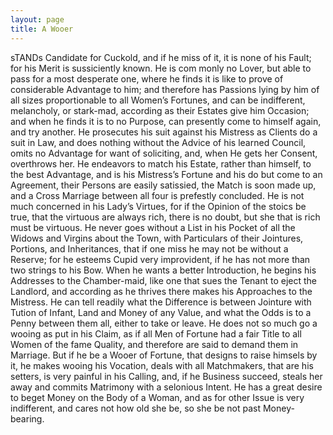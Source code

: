 ```yaml
---
layout: page
title: A Wooer
---
```


sTANDs Candidate for Cuckold, and if
he miss of it, it is none of his Fault; for
his Merit is sussiciently known. He is com
monly no Lover, but able to pass for a most
desperate one, where he finds it is like to prove
of considerable Advantage to him; and therefore has Passions lying by him of all sizes proportionable to all Women’s Fortunes, and can
be indifferent, melancholy, or stark-mad, according as their Estates give him Occasion; and
when he finds it is to no Purpose, can presently
come to himself again, and try another. He
prosecutes his suit against his Mistress as Clients
do a suit in Law, and does nothing without
the Advice of his learned Council, omits no
Advantage for want of soliciting, and, when
He gets her Consent, overthrows her. He endeavors to match his Estate, rather than himself, to the best Advantage, and is his Mistress’s Fortune and his do but come to an
Agreement, their Persons are easily satissied, the
Match is soon made up, and a Cross Marriage
between all four is prefestly concluded. He is
not much concerned in his Lady’s Virtues, for if
the Opinion of the stoics be true, that the virtuous are always rich, there is no doubt, but she
that is rich must be virtuous. He never goes
without a List in his Pocket of all the Widows
and Virgins about the Town, with Particulars
of their Jointures, Portions, and Inheritances,
that if one miss he may not be without a Reserve; for he esteems Cupid very improvident,
if he has not more than two strings to his
Bow. When he wants a better Introduction,
he begins his Addresses to the Chamber-maid,
like one that sues the Tenant to eject the Landlord, and according as he thrives there makes
his Approaches to the Mistress. He can tell
readily what the Difference is between Jointure with Tution of Infant, Land and
Money of any Value, and what the Odds is
to a Penny between them all, either to take or
leave. He does not so much go a wooing as
put in his Claim, as if all Men of Fortune
had a fair Title to all Women of the fame
Quality, and therefore are said to demand them
in Marriage. But if he be a Wooer of Fortune, that designs to raise himsels by it, he
makes wooing his Vocation, deals with all
Matchmakers, that are his setters, is very
painful in his Calling, and, if he Business succeed,
steals her away and commits Matrimony with a selonious Intent.  He has a great
desire to beget Money on the Body of a Woman, and as for other Issue is very indifferent,
and cares not how old she be, so she be not past
Money-bearing.
